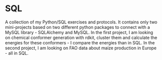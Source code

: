 # SQL
A collection of my Python/SQL exercises and protocols. It contains only two mini-projects based on two different python packages to connect with a MySQL library - SQLAlchemy and MySQL. In the first project, I am looking on chemical conformer generation with rdkit, cluster them and calculate the energies for these conformers - I compare the energies than in SQL. In the second project, I am looking on FAO data about maize production in Europe - all in SQL.
